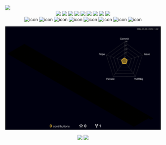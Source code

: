 <img src="https://capsule-render.vercel.app/api?type=waving&color=timeGradient&height=300&animation=fadeIn&section=header&text=Ehyun's%20github&fontSize=90" />

<div align="center">
<img src="https://img.shields.io/badge/-JavaScript-F7DF1E?style=flat&logo=JavaScript&logoColor=white"/> <img src="https://img.shields.io/badge/-css3-1572B6?style=flat&logo=css3&logoColor=white"/> <img src="https://img.shields.io/badge/-html5-E34F26?style=flat&logo=html5&logoColor=white"/> <img src="https://img.shields.io/badge/-typescript-3178C6?style=flat&logo=typescript&logoColor=white"/> <img src="https://img.shields.io/badge/-sqlite-003B57?style=flat&logo=sqlite&logoColor=white"/> <img src="https://img.shields.io/badge/-babel-F9DC3E?style=flat&logo=babel&logoColor=white"/> <img src="https://img.shields.io/badge/-webpack-8DD6F9?style=flat&logo=webpack&logoColor=white"/> <img src="https://img.shields.io/badge/-git-F05032?style=flat&logo=git&logoColor=white"/> <img src="https://img.shields.io/badge/-github-181717?style=flat&logo=github&logoColor=white"/>
</div>

<div align="center">
  <img src="https://techstack-generator.vercel.app/js-icon.svg" alt="icon" width="65" height="65" />
  <img src="https://techstack-generator.vercel.app/ts-icon.svg" alt="icon" width="65" height="65" />
  <img src="https://techstack-generator.vercel.app/react-icon.svg" alt="icon" width="65" height="65" />
  <img src="https://techstack-generator.vercel.app/webpack-icon.svg" alt="icon" width="65" height="65" />
  <img src="https://techstack-generator.vercel.app/prettier-icon.svg" alt="icon" width="65" height="65" />
  <img src="https://techstack-generator.vercel.app/restapi-icon.svg" alt="icon" width="65" height="65" />
  <img src="https://techstack-generator.vercel.app/github-icon.svg" alt="icon" width="65" height="65" />
  <img src="https://techstack-generator.vercel.app/mysql-icon.svg" alt="icon" width="65" height="65" />
</div>

![](./profile-3d-contrib/profile-night-rainbow.svg)


<div align="center">
  <div display="gird" grid-template-colmns: 1fr 1fr>
    <img src="https://github-readme-stats.vercel.app/api/top-langs/?username=Songehyun&exclude_repo=Songehyun.github.io&layout=compact&theme=tokyonight" />
    <img src="https://github-readme-stats.vercel.app/api?username=Songehyun&theme=tokyonight&show_icons=true" width="47%"/>
  </div>
</div>


